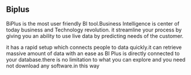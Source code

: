 ## Biplus
BiPlus is the most user friendly BI tool.Business Intelligence is center of today business and Technology revolution. it streamline your process by giving you an ability to use live data by predicting needs of the customer.

it has a rapid setup which connects people to data quickly.it can retrieve massive amount of data with an ease as BI Plus is directly connected to your database.there is no limitation to what you can explore and you need not download any software.in this way 
<!--stackedit_data:
eyJoaXN0b3J5IjpbLTEyODIzNzY4OTVdfQ==
-->